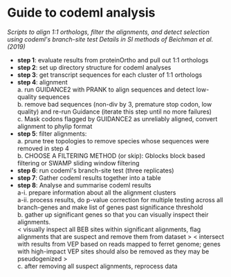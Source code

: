 # Guide to codeml analysis  

*Scripts to align 1:1 orthologs, filter the alignments, and detect selection using codeml's branch-site test* 
*Details in SI methods of Beichman et al. (2019)*

- **step 1**: evaluate results from proteinOrtho and pull out 1:1 orthologs  
- **step 2**: set up directory structure for codeml analyses  
- **step 3**: get transcript sequences for each cluster of 1:1 orthologs  
- **step 4**: alignment  
  a. run GUIDANCE2 with PRANK to align sequences and detect low-quality sequences  
  b. remove bad sequences (non-div by 3, premature stop codon, low quality) and re-run Guidance (iterate this step until no more failures)  
  c. Mask codons flagged by GUIDANCE2 as unreliably aligned, convert alignment to phylip format  
- **step 5**: filter alignments:  
	a. prune tree topologies to remove species whose sequences were removed in step 4  
	b. CHOOSE A FILTERING METHOD (or skip): Gblocks block based filtering or SWAMP sliding window filtering  
- **step 6**: run codeml's branch-site test (three replicates)  
- **step 7**: Gather codeml results together into a table  
- **step 8**: Analyse and summarise codeml results  
  a-i. prepare information about all the alignment clusters  
  a-ii. process results, do p-value correction for multiple testing across all branch-genes and make list of genes past significance threshold  
  b. gather up significant genes so that you can visually inspect their alignments.  
  < visually inspect all BEB sites within significant alignments, flag alignments that are suspect and remove them from dataset > 
  < intersect with results from VEP based on reads mapped to ferret genome; genes with high-impact VEP sites should also be removed as they may be pseudogenized >  
  c. after removing all suspect alignments, reprocess data  
  
 